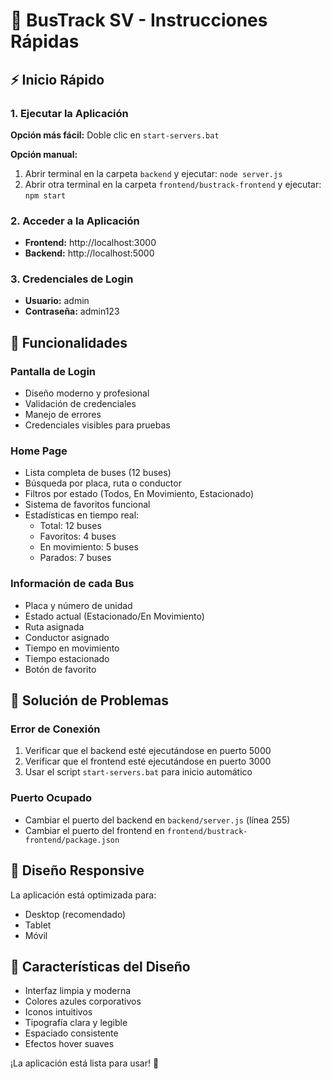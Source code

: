 # 🚌 BusTrack SV - Instrucciones Rápidas

## ⚡ Inicio Rápido

### 1. Ejecutar la Aplicación
**Opción más fácil:** Doble clic en `start-servers.bat`

**Opción manual:**
1. Abrir terminal en la carpeta `backend` y ejecutar: `node server.js`
2. Abrir otra terminal en la carpeta `frontend/bustrack-frontend` y ejecutar: `npm start`

### 2. Acceder a la Aplicación
- **Frontend:** http://localhost:3000
- **Backend:** http://localhost:5000

### 3. Credenciales de Login
- **Usuario:** admin
- **Contraseña:** admin123

## 🎯 Funcionalidades

### Pantalla de Login
- Diseño moderno y profesional
- Validación de credenciales
- Manejo de errores
- Credenciales visibles para pruebas

### Home Page
- Lista completa de buses (12 buses)
- Búsqueda por placa, ruta o conductor
- Filtros por estado (Todos, En Movimiento, Estacionado)
- Sistema de favoritos funcional
- Estadísticas en tiempo real:
  - Total: 12 buses
  - Favoritos: 4 buses
  - En movimiento: 5 buses
  - Parados: 7 buses

### Información de cada Bus
- Placa y número de unidad
- Estado actual (Estacionado/En Movimiento)
- Ruta asignada
- Conductor asignado
- Tiempo en movimiento
- Tiempo estacionado
- Botón de favorito

## 🔧 Solución de Problemas

### Error de Conexión
1. Verificar que el backend esté ejecutándose en puerto 5000
2. Verificar que el frontend esté ejecutándose en puerto 3000
3. Usar el script `start-servers.bat` para inicio automático

### Puerto Ocupado
- Cambiar el puerto del backend en `backend/server.js` (línea 255)
- Cambiar el puerto del frontend en `frontend/bustrack-frontend/package.json`

## 📱 Diseño Responsive
La aplicación está optimizada para:
- Desktop (recomendado)
- Tablet
- Móvil

## 🎨 Características del Diseño
- Interfaz limpia y moderna
- Colores azules corporativos
- Iconos intuitivos
- Tipografía clara y legible
- Espaciado consistente
- Efectos hover suaves

¡La aplicación está lista para usar! 🚀
